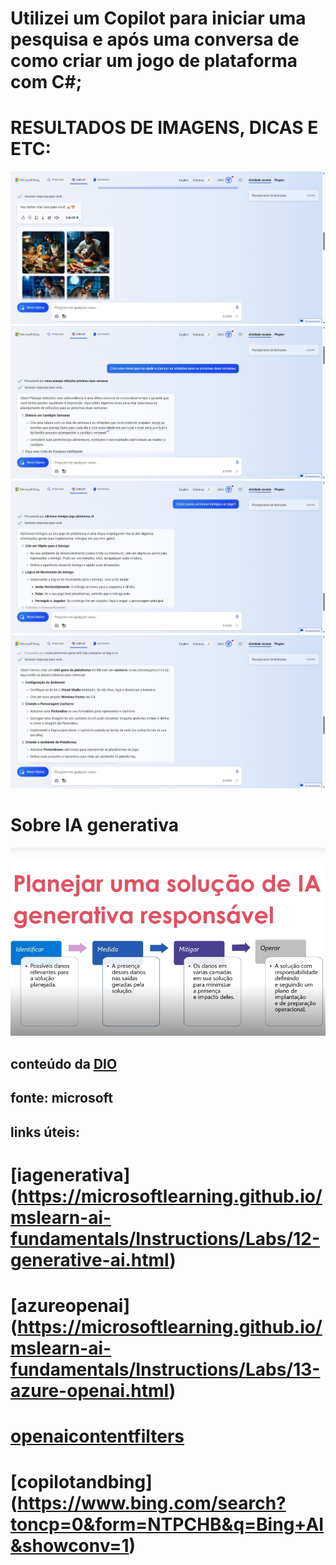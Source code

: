 # Utilizei um Copilot para iniciar uma pesquisa e após uma conversa de como criar um jogo de plataforma com C#;

# RESULTADOS DE IMAGENS, DICAS E ETC:
<img src="Captura da Web_5-2-2024_223914_www.bing.com.jpeg">
<img src="Captura da Web_5-2-2024_223936_www.bing.com.jpeg">
<img src="Captura da Web_5-2-2024_224023_www.bing.com.jpeg">
<img src="Captura da Web_5-2-2024_22405_www.bing.com.jpeg">

# Sobre IA generativa 
<img src="Captura da Web_5-2-2024_22721_web.dio.me.jpeg">



## conteúdo da [DIO]()
## fonte: microsoft

## links úteis: 
# [iagenerativa] (https://microsoftlearning.github.io/mslearn-ai-fundamentals/Instructions/Labs/12-generative-ai.html)
# [azureopenai] (https://microsoftlearning.github.io/mslearn-ai-fundamentals/Instructions/Labs/13-azure-openai.html)
# [openaicontentfilters](https://microsoftlearning.github.io/mslearn-ai-fundamentals/Instructions/Labs/14-azure-openai-content-filters.html)
# [copilotandbing] (https://www.bing.com/search?toncp=0&form=NTPCHB&q=Bing+AI&showconv=1)
 

